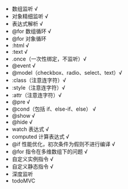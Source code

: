 - 数组监听 √
- 对象精细监听 √
- 表达式解析 √
- @for 数组循环 √
- @for 对象循环
- :html √
- :text √
- .once（一次性绑定，不监听）√
- @event √
- @model（checkbox、radio、select、text）√
- :class（注意连字符）√
- :style（注意连字符）√
- :attr（注意连字符）√
- @pre √
- @cond（包括 if、else-if、else） √
- @show √
- @hide √
- watch 表达式 √
- computed 计算表达式 √
- @if 性能优化，初次条件为假则不进行编译 √
- @for 指令在多维数组下的问题 √
- 自定义实例指令 √
- 自定义静态指令 √
- 深度监听
- todoMVC

